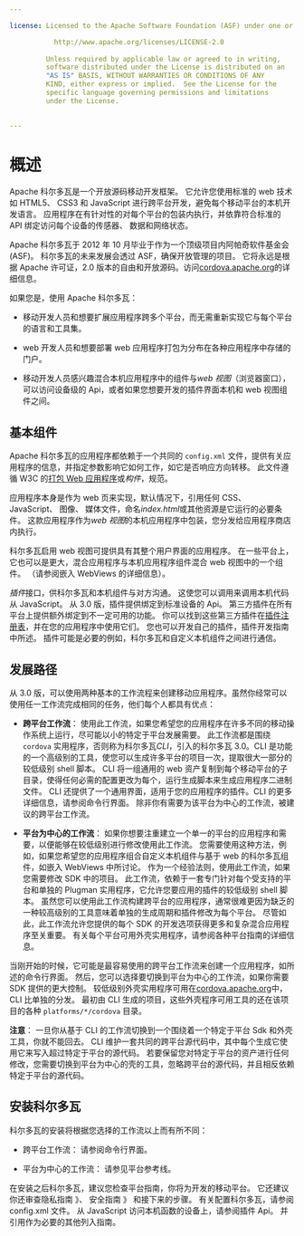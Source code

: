 ```yaml
---

license: Licensed to the Apache Software Foundation (ASF) under one or more contributor license agreements. See the NOTICE file distributed with this work for additional information regarding copyright ownership. The ASF licenses this file to you under the Apache License, Version 2.0 (the "License"); you may not use this file except in compliance with the License. You may obtain a copy of the License at

           http://www.apache.org/licenses/LICENSE-2.0
    
         Unless required by applicable law or agreed to in writing,
         software distributed under the License is distributed on an
         "AS IS" BASIS, WITHOUT WARRANTIES OR CONDITIONS OF ANY
         KIND, either express or implied.  See the License for the
         specific language governing permissions and limitations
         under the License.
    

---
```


# 概述

Apache 科尔多瓦是一个开放源码移动开发框架。 它允许您使用标准的 web 技术如 HTML5、 CSS3 和 JavaScript 进行跨平台开发，避免每个移动平台的本机开发语言。 应用程序在有针对性的对每个平台的包装内执行，并依靠符合标准的 API 绑定访问每个设备的传感器、 数据和网络状态。

Apache 科尔多瓦于 2012 年 10 月毕业于作为一个顶级项目内阿帕奇软件基金会 (ASF)。 科尔多瓦的未来发展会透过 ASF，确保开放管理的项目。 它将永远是根据 Apache 许可证，2.0 版本的自由和开放源码。访问[cordova.apache.org][1]的详细信息。

 [1]: http://cordova.apache.org

如果您是，使用 Apache 科尔多瓦：

*   移动开发人员和想要扩展应用程序跨多个平台，而无需重新实现它与每个平台的语言和工具集。

*   web 开发人员和想要部署 web 应用程序打包为分布在各种应用程序中存储的门户。

*   移动开发人员感兴趣混合本机应用程序中的组件与*web 视图*（浏览器窗口），可以访问设备级的 Api，或者如果您想要开发的插件界面本机和 web 视图组件之间。

## 基本组件

Apache 科尔多瓦的应用程序都依赖于一个共同的 `config.xml` 文件，提供有关应用程序的信息，并指定参数影响它如何工作，如它是否响应方向转移。 此文件遵循 W3C 的[打包 Web 应用程序][2]或*构件*，规范。

 [2]: http://www.w3.org/TR/widgets/

应用程序本身是作为 web 页来实现，默认情况下，引用任何 CSS、 JavaScript、 图像、 媒体文件，命名*index.html*或其他资源是它运行的必要条件。 这款应用程序作为*web 视图*的本机应用程序中包装，您分发给应用程序商店内执行。

科尔多瓦启用 web 视图可提供具有其整个用户界面的应用程序。 在一些平台上，它也可以是更大，混合应用程序与本机应用程序组件混合 web 视图中的一个组件。 （请参阅嵌入 WebViews 的详细信息）。

*插件*接口，供科尔多瓦和本机组件与对方沟通。 这使您可以调用来调用本机代码从 JavaScript。 从 3.0 版，插件提供绑定到标准设备的 Api。 第三方插件在所有平台上提供额外绑定到不一定可用的功能。 你可以找到这些第三方插件在[插件注册表][3]，并在您的应用程序中使用它们。 您也可以开发自己的插件，插件开发指南中所述。 插件可能是必要的例如，科尔多瓦和自定义本机组件之间进行通信。

 [3]: http://plugins.cordova.io

## 发展路径

从 3.0 版，可以使用两种基本的工作流程来创建移动应用程序。虽然你经常可以使用任一工作流完成相同的任务，他们每个人都具有优点：

*   **跨平台工作流**： 使用此工作流，如果您希望您的应用程序在许多不同的移动操作系统上运行，尽可能以小的特定于平台发展需要。 此工作流都是围绕 `cordova` 实用程序，否则称为科尔多瓦*CLI*，引入的科尔多瓦 3.0。CLI 是功能的一个高级别的工具，使您可以生成许多平台的项目一次，提取很大一部分的较低级别 shell 脚本。 CLI 将一组通用的 web 资产复制到每个移动平台的子目录，使得任何必需的配置更改为每个，运行生成脚本来生成应用程序二进制文件。 CLI 还提供了一个通用界面，适用于您的应用程序的插件。CLI 的更多详细信息，请参阅命令行界面。 除非你有需要为该平台为中心的工作流，被建议的跨平台工作流。

*   **平台为中心的工作流**： 如果你想要注重建立一个单一的平台的应用程序和需要，以便能够在较低级别进行修改使用此工作流。 您需要使用这种方法，例如，如果您希望您的应用程序组合自定义本机组件与基于 web 的科尔多瓦组件，如嵌入 WebViews 中所讨论。 作为一个经验法则，使用此工作流，如果您需要修改 SDK 中的项目。 此工作流，依赖于一套专门针对每个受支持的平台和单独的 Plugman 实用程序，它允许您要应用的插件的较低级别 shell 脚本。 虽然您可以使用此工作流构建跨平台的应用程序，通常很难更因为缺乏的一种较高级别的工具意味着单独的生成周期和插件修改为每个平台。 尽管如此，此工作流允许您提供的每个 SDK 的开发选项获得更多和复杂混合应用程序至关重要。 有关每个平台可用外壳实用程序，请参阅各种平台指南的详细信息。

当刚开始的时候，它可能是最容易使用的跨平台工作流来创建一个应用程序，如所述的命令行界面。 然后，您可以选择要切换到平台为中心的工作流，如果你需要 SDK 提供的更大控制。 较低级别外壳实用程序可用在[cordova.apache.org][1]中，CLI 比单独的分发。 最初由 CLI 生成的项目，这些外壳程序可用工具的还在该项目的各种 `platforms/*/cordova` 目录。

**注意**： 一旦你从基于 CLI 的工作流切换到一个围绕着一个特定于平台 Sdk 和外壳工具，你就不能回去。 CLI 维护一套共同的跨平台源代码中，其中每个生成它使用它来写入超过特定于平台的源代码。 若要保留您对特定于平台的资产进行任何修改，您需要切换到平台为中心的壳的工具，忽略跨平台的源代码，并且相反依赖特定于平台的源代码。

## 安装科尔多瓦

科尔多瓦的安装将根据您选择的工作流以上而有所不同：

*   跨平台工作流： 请参阅命令行界面。

*   平台为中心的工作流： 请参见平台参考线。

在安装之后科尔多瓦，建议您检查平台指南，你将为开发的移动平台。 它还建议你还审查隐私指南 》、 安全指南 》 和接下来的步骤。 有关配置科尔多瓦，请参阅 config.xml 文件。 从 JavaScript 访问本机函数的设备上，请参阅插件 Api。 并引用作为必要的其他列入指南。